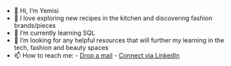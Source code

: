 - 👋 Hi, I’m Yemisi
- 👀 I love exploring new recipes in the kitchen and discovering fashion brands/pieces
- 🌱 I’m currently learning SQL
- 💞️ I’m looking for any helpful resources that will further my learning in the tech, fashion and beauty spaces
- 📫 How to reach me:
      - [Drop a mail](yakinro@alumni.iu.edu)
      - [Connect via LinkedIn](https://linkedin.com/in/yemisiakinro)
<!---
yakinro/yakinro is a ✨ special ✨ repository because its `README.md` (this file) appears on your GitHub profile.
You can click the Preview link to take a look at your changes.
--->

